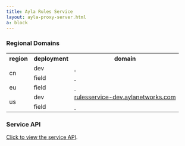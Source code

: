 ```yaml
---
title: Ayla Rules Service
layout: ayla-proxy-server.html
a: block
---
```


### Regional Domains

<table class="key-value-table vertical-middle">
<tr>
<th>region</th>
<th>deployment</th>
<th>domain</th>
</tr>
<tr>
<td rowspan="2">cn</td>
<td>dev</td>
<td><a href="https://" target="_blank">&nbsp;</a></td>
</tr>
<tr>
<td>field</td>
<td><a href="https://" target="_blank">&nbsp;</a></td>
</tr>
<tr>
<td>eu</td>
<td>field</td>
<td><a href="https://" target="_blank">&nbsp;</a></td>
</tr>
<tr>
<td rowspan="2">us</td>
<td>dev</td>
<td><a href="https://rulesservice-dev.aylanetworks.com" target="_blank">rulesservice-dev.aylanetworks.com</a></td>
</tr>
<tr>
<td>field</td>
<td><a href="https://" target="_blank">&nbsp;</a></td>
</tr>
</table>

### Service API

[Click to view the service API](api).

